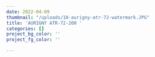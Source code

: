 ```yaml
---
date: 2022-04-09
thumbnail: "/uploads/10-aurigny-atr-72-watermark.JPG"
title: 'AURIGNY ATR-72-200 '
categories: []
project_bg_color: ''
project_fg_color: ''

---
```

